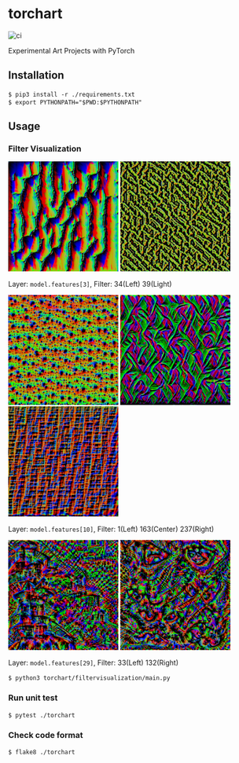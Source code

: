 # torchart

![ci](https://github.com/iizukak/torchart/workflows/ci/badge.svg?branch=main)

Experimental Art Projects with PyTorch

## Installation

```
$ pip3 install -r ./requirements.txt
$ export PYTHONPATH="$PWD:$PYTHONPATH"
```

## Usage

### Filter Visualization

<img src="sample_output/filtervisualization/vgg16_3_34.png" width=224px height=224px> <img src="sample_output/filtervisualization/vgg16_3_39.png" width=224px height=224px>

Layer: `model.features[3]`, Filter: 34(Left) 39(Light)

<img src="sample_output/filtervisualization/vgg16_10_1.png" width=224px height=224px> <img src="sample_output/filtervisualization/vgg16_10_163.png" width=224px height=224px> <img src="sample_output/filtervisualization/vgg16_10_237.png" width=224px height=224px>

Layer: `model.features[10]`, Filter: 1(Left) 163(Center) 237(Right)

<img src="sample_output/filtervisualization/vgg16_29_33.png" width=224px height=224px> <img src="sample_output/filtervisualization/vgg16_29_132.png" width=224px height=224px>

Layer: `model.features[29]`, Filter: 33(Left) 132(Right)

```
$ python3 torchart/filtervisualization/main.py
```

### Run unit test

```
$ pytest ./torchart
```

### Check code format

```
$ flake8 ./torchart
```
